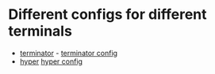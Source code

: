 # Different configs for different terminals

* [terminator](https://github.com/gnome-terminator) - [terminator config](./terminator)
* [hyper](https://hyper.is/#installation) [hyper config](./hyper)
